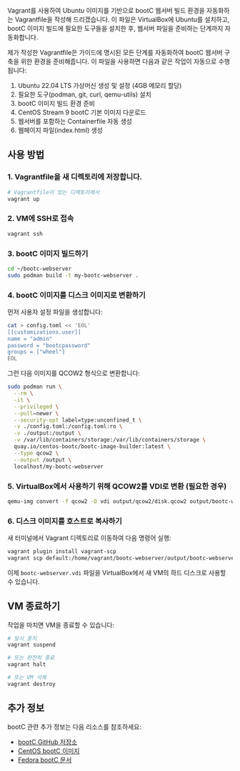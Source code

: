 Vagrant를 사용하여 Ubuntu 이미지를 기반으로 bootC 웹서버 빌드 환경을 자동화하는 Vagrantfile을 작성해 드리겠습니다. 이 파일은 VirtualBox에 Ubuntu를 설치하고, bootC 이미지 빌드에 필요한 도구들을 설치한 후, 웹서버 파일을 준비하는 단계까지 자동화합니다.

제가 작성한 Vagrantfile은 가이드에 명시된 모든 단계를 자동화하여 bootC 웹서버 구축을 위한 환경을 준비해줍니다. 이 파일을 사용하면 다음과 같은 작업이 자동으로 수행됩니다:

1. Ubuntu 22.04 LTS 가상머신 생성 및 설정 (4GB 메모리 할당)
2. 필요한 도구(podman, git, curl, qemu-utils) 설치
3. bootC 이미지 빌드 환경 준비
4. CentOS Stream 9 bootC 기본 이미지 다운로드
5. 웹서버를 포함하는 Containerfile 자동 생성
6. 웹페이지 파일(index.html) 생성

## 사용 방법

### 1. Vagrantfile을 새 디렉토리에 저장합니다.

```bash
# Vagrantfile이 있는 디렉토리에서
vagrant up
```

### 2. VM에 SSH로 접속

```bash
vagrant ssh
```

### 3. bootC 이미지 빌드하기

```bash
cd ~/bootc-webserver
sudo podman build -t my-bootc-webserver .
```

### 4. bootC 이미지를 디스크 이미지로 변환하기

먼저 사용자 설정 파일을 생성합니다:

```bash
cat > config.toml << 'EOL'
[[customizations.user]]
name = "admin"
password = "bootcpassword"
groups = ["wheel"]
EOL
```

그런 다음 이미지를 QCOW2 형식으로 변환합니다:

```bash
sudo podman run \
  --rm \
  -it \
  --privileged \
  --pull=newer \
  --security-opt label=type:unconfined_t \
  -v ./config.toml:/config.toml:ro \
  -v ./output:/output \
  -v /var/lib/containers/storage:/var/lib/containers/storage \
  quay.io/centos-bootc/bootc-image-builder:latest \
  --type qcow2 \
  --output /output \
  localhost/my-bootc-webserver
```

### 5. VirtualBox에서 사용하기 위해 QCOW2를 VDI로 변환 (필요한 경우)

```bash
qemu-img convert -f qcow2 -O vdi output/qcow2/disk.qcow2 output/bootc-webserver.vdi
```

### 6. 디스크 이미지를 호스트로 복사하기

새 터미널에서 Vagrant 디렉토리로 이동하여 다음 명령어 실행:

```bash
vagrant plugin install vagrant-scp
vagrant scp default:/home/vagrant/bootc-webserver/output/bootc-webserver.vdi ./
```

이제 `bootc-webserver.vdi` 파일을 VirtualBox에서 새 VM의 하드 디스크로 사용할 수 있습니다.

## VM 종료하기

작업을 마치면 VM을 종료할 수 있습니다:

```bash
# 일시 중지
vagrant suspend

# 또는 완전히 종료
vagrant halt

# 또는 VM 삭제
vagrant destroy
```

## 추가 정보

bootC 관련 추가 정보는 다음 리소스를 참조하세요:
- [bootC GitHub 저장소](https://github.com/containers/bootc)
- [CentOS bootC 이미지](https://quay.io/centos-bootc/centos-bootc)
- [Fedora bootC 문서](https://docs.fedoraproject.org/en-US/bootc/)
